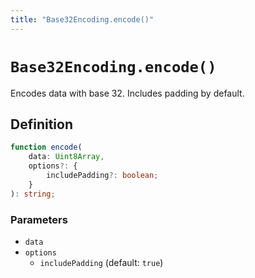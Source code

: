 ```yaml
---
title: "Base32Encoding.encode()"
---
```


# `Base32Encoding.encode()`

Encodes data with base 32. Includes padding by default.

## Definition

```ts
function encode(
	data: Uint8Array,
	options?: {
		includePadding?: boolean;
	}
): string;
```

### Parameters

- `data`
- `options`
  - `includePadding` (default: `true`)
